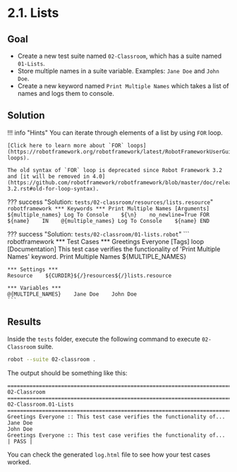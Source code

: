 # 2.1. Lists

## Goal

* Create a new test suite named `02-Classroom`, which has a suite named `01-Lists`.
* Store multiple names in a suite variable. Examples: `Jane Doe` and `John Doe`.
* Create a new keyword named `Print Multiple Names` which takes a list of names and logs them to console.

## Solution

!!! info "Hints"
    You can iterate through elements of a list by using `FOR` loop.

    [Click here to learn more about `FOR` loops](https://robotframework.org/robotframework/latest/RobotFrameworkUserGuide.html#for-loops).

    The old syntax of `FOR` loop is deprecated since Robot Framework 3.2 and [it will be removed in 4.0](https://github.com/robotframework/robotframework/blob/master/doc/releasenotes/rf-3.2.rst#old-for-loop-syntax).

??? success "Solution: `tests/02-classroom/resources/lists.resource`"
    ``` robotframework
    *** Keywords ***
    Print Multiple Names
        [Arguments]    ${multiple_names}
        Log To Console    ${\n}    no_newline=True
        FOR    ${name}    IN    @{multiple_names}
            Log To Console    ${name}
        END
    ```

??? success "Solution: `tests/02-classroom/01-lists.robot`"
    ``` robotframework
    *** Test Cases ***
    Greetings Everyone
        [Tags]    loop
        [Documentation]    This test case verifies the functionality of 'Print Multiple Names' keyword.
        Print Multiple Names    ${MULTIPLE_NAMES}

    *** Settings ***
    Resource    ${CURDIR}${/}resources${/}lists.resource

    *** Variables ***
    @{MULTIPLE_NAMES}    Jane Doe    John Doe
    ```

## Results

Inside the `tests` folder, execute the following command to execute `02-Classroom` suite.

``` bash
robot --suite 02-classroom .
```

The output should be something like this:

    ==============================================================================
    02-Classroom                                                                  
    ==============================================================================
    02-Classroom.01-Lists                                                         
    ==============================================================================
    Greetings Everyone :: This test case verifies the functionality of... 
    Jane Doe
    John Doe
    Greetings Everyone :: This test case verifies the functionality of... | PASS |

You can check the generated `log.html` file to see how your test cases worked.
